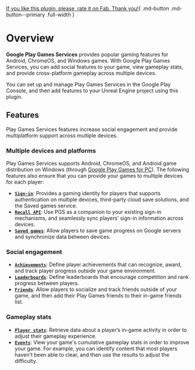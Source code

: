 [If you like this plugin, please, rate it on Fab. Thank you!](https://fab.com/s/b1cdf3b0e8c8){ .md-button .md-button--primary .full-width }

# Overview

__Google Play Games Services__ provides popular gaming features for Android, ChromeOS, and Windows games. With Google Play Games Services, you can add social features to your game, view gameplay stats, and provide cross-platform gameplay across multiple devices.

You can set up and manage Play Games Services in the Google Play Console, and then add features to your Unreal Engine project using this plugin.

## Features

Play Games Services features increase social engagement and provide multiplatform support across multiple devices.

### Multiple devices and platforms

Play Games Services supports Android, ChromeOS, and Android game distribution on Windows (through [Google Play Games for PC](https://developer.android.com/games/playgames/overview)). The following features also ensure that you can provide your games to multiple devices for each player:

* [__`Sign-in`__](features/sign-in.md): Provides a gaming identity for players that supports authentication on multiple devices, third-party cloud save solutions, and the Saved games service.
* [__`Recall API`__](features/recall-api.md): Use PGS as a companion to your existing sign-in mechanisms, and seamlessly sync players' sign-in information across devices.
* [__`Saved games`__](features/saved-games.md): Allow players to save game progress on Google servers and synchronize data between devices.

### Social engagement

* [__`Achievements`__](features/achievements.md): Define player achievements that can recognize, award, and track player progress outside your game environment.
* [__`Leaderboards`__](features/leaderboards.md): Define leaderboards that encourage competition and rank progress between players.
* [__`Friends`__](features/friends.md): Allow players to socialize and track friends outside of your game, and then add their Play Games friends to their in-game friends list.

### Gameplay stats

* [__`Player stats`__](features/player-stats.md): Retrieve data about a player’s in-game activity in order to adjust their gameplay experience.
* [__`Events`__](features/events.md): View your game's cumulative gameplay stats in order to improve your game. For example, you can identify content that most players haven't been able to clear, and then use the results to adjust the difficulty.
